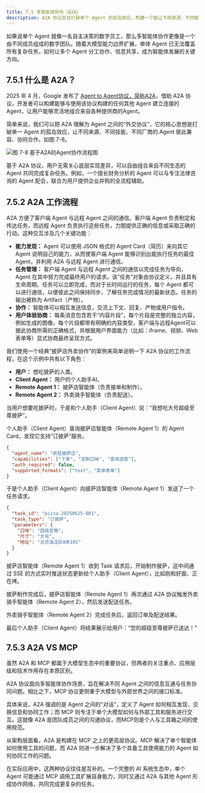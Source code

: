 ```yaml
---
title: 7.5 多智能体协作（A2A）
description: A2A 协议旨在打破单个 Agent 的孤岛效应，构建一个能让不同来源、不同能力的 Agent 相互发现、通信和协同工作的“数字团队”。通过标准化的“简历”（Agent Card）、任务管理和协作机制，A2A 协议让开发者可以自由组合来自不同生态的 Agent，联合完成更复杂的跨领域任务，推动了 AI 从个体智能向群体智能的演进。
---
```


如果说单个 Agent 就像一名自主决策的数字员工，那么多智能体协作更像是一个由不同成员组成的数字团队。随着大模型能力边界扩展，单体 Agent 已无法覆盖所有复杂任务，如何让多个 Agent 分工协作、信息共享，成为智能体发展的关键方向。


## 7.5.1 什么是 A2A？

2025 年 4 月，Google 发布了 [Agent to Agent协议，简称A2A](https://developers.googleblog.com/en/a2a-a-new-era-of-agent-interoperability/)，借助 A2A 协议，开发者可以构建能够与使用该协议构建的任何其他 Agent 建立连接的 Agent，让用户能够灵活地组合来自各种提供商的Agent。

简单来说，我们可以把 A2A 理解为 Agent 之间的“外交协议”，它的核心思想是打破单一 Agent 的孤岛效应，让不同来源、不同技能、不同厂商的 Agent 彼此兼容、协同合作。如图 7-8。

![图 7-8 基于A2A的Agent协作流程图](https://cdn.isboyjc.com/ai-evolution/1756139329758.png)

基于 A2A 协议，用户无需关心底层实现差异，可以自由组合来自不同生态的 Agent 共同完成复杂任务。例如，一个擅长财务分析的 Agent 可以与专注法律咨询的 Agent 配合，联合为用户提供企业并购的全流程辅助。

## 7.5.2 A2A 工作流程

A2A 方便了客户端 Agent 与远程 Agent 之间的通信。客户端 Agent 负责制定和传达任务，而远程 Agent 负责执行这些任务，力图提供正确的信息或采取正确的行动。这种交互涉及几个关键功能：

- **能力发现：** Agent 可以使用 JSON 格式的 Agent Card（简历）来向其它 Agent 说明自己的能力，从而使客户端 Agent 能够识别出能执行任务的最佳 Agent，并利用 A2A 与远程 Agent 进行通信。
- **任务管理：** 客户端 Agent 与远程 Agent 之间的通信以完成任务为导向，Agent 在其中努力完成最终用户的请求。该“任务”对象由协议定义，并且具有生命周期。任务可以立即完成，而对于长时间运行的任务，每个 Agent 都可以进行通信，以便彼此之间保持同步，了解任务完成情况的最新状态。任务的输出被称为 Artifact（产物）。
- **协作：** 智能体可以相互发送信息，交流上下文、回复、产物或用户指令。
- **用户体验协商：** 每条消息包含若干“内容片段”，每个片段是完整的独立内容，例如生成的图像。每个片段都带有明确的内容类型，客户端与远程Agent可以据此协商所需的正确格式，并根据用户界面能力（比如：iframe、视频、Web 表单等）显式协商最终呈现方式。

我们使用一个经典“披萨店外卖协作”的案例来简单说明一下 A2A 协议的工作流程，在这个示例中共有以下角色：

- **用户：** 想吃披萨的人类。
- **Client Agent：** 用户的个人助手AI。
- **Remote Agent 1：** 披萨店智能体（负责接单和制作）。
- **Remote Agent 2：** 外卖骑手智能体（负责配送）。

当用户想要吃披萨时，于是和个人助手（Client Agent）说：“我想吃大号超级至尊披萨”。

个人助手（Client Agent）查询披萨店智能体（Remote Agent 1）的 Agent Card，发现它支持“订披萨”服务。

```json
{
  "agent_name": "疯狂披萨店",
  "capabilities": ["下单", "定制口味", "查询进度"],
  "auth_required": false,
  "supported_formats": ["text", "菜单表单"]
}
```

于是个人助手（Client Agent）向披萨店智能体（Remote Agent 1）发送了一个任务请求。

```json
{
  "task_id": "pizza-20250625-001",
  "task_type": "订披萨",
  "parameters": {
    "口味": "超级至尊",
    "尺寸": "大号",
    "地址": "北京海淀区A栋101"
  }
}
```

披萨店智能体（Remote Agent 1）收到 Task 请求后，开始制作披萨，这中间通过 SSE 的方式实时推送状态更新给个人助手（Client Agent），比如刚和好面、正在烤。

披萨制作完成后，披萨店智能体（Remote Agent 1）再次通过 A2A 协议触发外卖骑手智能体（Remote Agent 2），然后发送配送任务。

外卖骑手智能体（Remote Agent 2）完成任务后，返回订单及配送结果。

最后个人助手（Client Agent）将结果展示给用户：“您的超级至尊披萨已送达！”


## 7.5.3 A2A VS MCP

虽然 A2A 和 MCP 都属于大模型生态中的重要协议，但两者的关注重点、应用层级和技术作用存在本质区别。

A2A 协议面向多智能体协作场景，旨在解决不同 Agent 之间的信息互通与任务协同问题。相比之下，MCP 协议更侧重于大模型与外部世界之间的接口标准。

具体来说，A2A 强调的是 Agent 之间的"对话"，定义了 Agent 如何相互发现、交换信息和协同工作；而 MCP 则专注于单个大模型如何与外部工具和服务进行交互。这就像 A2A 是团队成员之间的沟通协议，而MCP则是个人与工具箱之间的使用规范。

从架构层面看，A2A 是构建在 MCP 之上的更高层协议。MCP 解决了单个智能体如何使用工具的问题，而 A2A 则进一步解决了多个具备工具使用能力的 Agent 如何协同工作的问题。

在实际应用中，这两种协议往往是互补的。一个完整的 AI 系统生态中，单个 Agent 可能通过 MCP 调用工具扩展自身能力，同时又通过 A2A 与其他 Agent 形成协作网络，共同完成更复杂的任务。